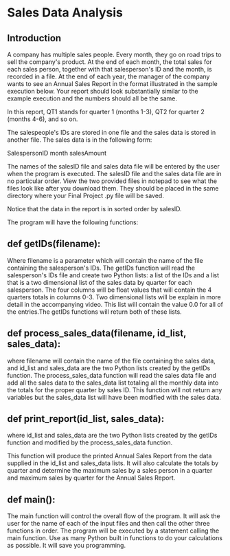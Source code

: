 # Sales Data Analysis

## Introduction

A company has multiple sales people. Every month, they go on road trips to sell the company's product. At the end of each month, the total sales for each sales person, together with that salesperson's ID and the month, is recorded in a file. At the end of each year, the manager of the company wants to see an Annual Sales Report in the format illustrated in the sample execution below. Your report should look substantially similar to the example execution and the numbers should all be the same.

In this report, QT1 stands for quarter 1 (months 1-3), QT2 for quarter 2 (months 4-6), and so on.

The salespeople's IDs are stored in one file and the sales data is stored in another file. The sales data is in the following form:

SalespersonID month salesAmount

The names of the salesID file and sales data file will be entered by the user when the program is executed. The salesID file and the sales data file are in no particular order. View the two provided files in notepad to see what the files look like after you download them. They should be placed in the same directory where your Final Project .py file will be saved.

Notice that the data in the report is in sorted order by salesID.

The program will have the following functions:

## def getIDs(filename):

Where filename is a parameter which will contain the name of the file containing the salesperson's IDs.
The getIDs function will read the salesperson's IDs file and create two Python lists: a list of the IDs and a list that is a two dimensional list of the sales data by quarter for each salesperson. The four columns will be float values that will contain the 4 quarters totals in columns 0-3. Two dimensional lists will be explain in more detail in the accompanying video. This list will contain the value 0.0 for all of the entries.The getIDs functions will return both of these lists.

## def process_sales_data(filename, id_list, sales_data):

where filename will contain the name of the file containing the sales data, and id_list and sales_data are the two Python lists created by the getIDs function.
The process_sales_data function will read the sales data file and add all the sales data to the sales_data list totaling all the monthly data into the totals for the proper quarter by sales ID. This function will not return any variables but the sales_data list will have been modified with the sales data.

## def print_report(id_list, sales_data):

where id_list and sales_data are the two Python lists created by the getIDs function and modified by the process_sales_data function.

This function will produce the printed Annual Sales Report from the data supplied in the id_list and sales_data lists. It will also calculate the totals by quarter and determine the maximum sales by a sales person in a quarter and maximum sales by quarter for the Annual Sales Report.

## def main():

The main function will control the overall flow of the program. It will ask the user for the name of each of the input files and then call the other three functions in order. The program will be executed by a statement calling the main function. Use as many Python built in functions to do your calculations as possible. It will save you programming.
